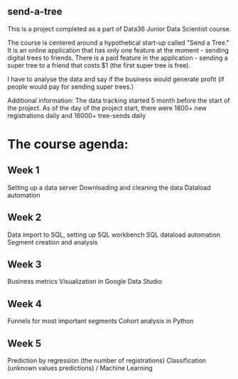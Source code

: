 ## send-a-tree
This is a project completed as a part of Data36 Junior Data Scientist course.

The course is centered around a hypothetical start-up called "Send a Tree." It is an online application that has only one feature at the moment - sending digital trees to friends. There is a paid feature in the application - sending a super tree to a friend that costs $1 (the first super tree is free).

I have to analyse the data and say if the business would generate profit (if people would pay for sending super trees.)

Additional information:
  The data tracking started 5 month before the start of the project.
  As of the day of the project start, there were 1800+ new registrations daily and 16000+ tree-sends daily
 
 
# The course agenda:

## Week 1
Setting up a data server
Downloading and cleaning the data
Dataload automation

## Week 2
Data import to SQL, setting up SQL workbench
SQL dataload automation
Segment creation and analysis

## Week 3
Business metrics
Visualization in Google Data Studio

## Week 4
Funnels for most important segments
Cohort analysis in Python

## Week 5
Prediction by regression (the number of registrations)
Classification (unknown values predictions) / Machine Learning
